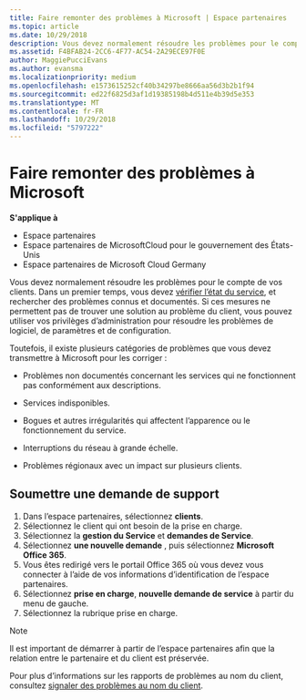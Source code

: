 ```yaml
---
title: Faire remonter des problèmes à Microsoft | Espace partenaires
ms.topic: article
ms.date: 10/29/2018
description: Vous devez normalement résoudre les problèmes pour le compte de vos clients.
ms.assetid: F4BFAB24-2CC6-4F77-AC54-2A29ECE97F0E
author: MaggiePucciEvans
ms.author: evansma
ms.localizationpriority: medium
ms.openlocfilehash: e1573615252cf40b34297be8666aa56d3b2b1f94
ms.sourcegitcommit: ed22f6825d3af1d19385198b4d511e4b39d5e353
ms.translationtype: MT
ms.contentlocale: fr-FR
ms.lasthandoff: 10/29/2018
ms.locfileid: "5797222"
---
```

# <a name="escalate-problems-to-microsoft"></a>Faire remonter des problèmes à Microsoft

**S'applique à**

-  Espace partenaires
-  Espace partenaires de MicrosoftCloud pour le gouvernement des États-Unis
-  Espace partenaires de Microsoft Cloud Germany

Vous devez normalement résoudre les problèmes pour le compte de vos clients. Dans un premier temps, vous devez [vérifier l’état du service](check-service-health.md), et rechercher des problèmes connus et documentés. Si ces mesures ne permettent pas de trouver une solution au problème du client, vous pouvez utiliser vos privilèges d’administration pour résoudre les problèmes de logiciel, de paramètres et de configuration.

Toutefois, il existe plusieurs catégories de problèmes que vous devez transmettre à Microsoft pour les corriger :

-   Problèmes non documentés concernant les services qui ne fonctionnent pas conformément aux descriptions.

-   Services indisponibles.

-   Bogues et autres irrégularités qui affectent l’apparence ou le fonctionnement du service.

-   Interruptions du réseau à grande échelle.

-   Problèmes régionaux avec un impact sur plusieurs clients.

## <a name="submit-a-support-request"></a>Soumettre une demande de support

1. Dans l’espace partenaires, sélectionnez **clients**.
2. Sélectionnez le client qui ont besoin de la prise en charge.
3. Sélectionnez la **gestion du Service** et **demandes de Service**.
4. Sélectionnez **une nouvelle demande** , puis sélectionnez **Microsoft Office 365**.
5. Vous êtes redirigé vers le portail Office 365 où vous devez vous connecter à l’aide de vos informations d’identification de l’espace partenaires.
6. Sélectionnez **prise en charge**, **nouvelle demande de service** à partir du menu de gauche.
7. Sélectionnez la rubrique prise en charge.

>[!NOTE]
>Il est important de démarrer à partir de l’espace partenaires afin que la relation entre le partenaire et du client est préservée. 


Pour plus d’informations sur les rapports de problèmes au nom du client, consultez [signaler des problèmes au nom du client](report-problems-on-behalf-of-a-customer.md).

 

 



